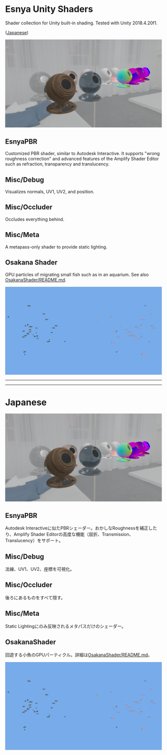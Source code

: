 # Esnya Unity Shaders
Shader collection for Unity built-in shading. Tested with Unity 2018.4.20f1.

([Japanese](#Japanese))

![Demo](Documents~/img01.png)

## EsnyaPBR
Customized PBR shader, similar to Autodesk Interactive. It supports "wrong roughness correction" and advanced features of the Amplify Shader Editor such as refraction, transparency and translucency.

## Misc/Debug
Visualizes normals, UV1, UV2, and position.

## Misc/Occluder
Occludes everything behind.

## Misc/Meta
A metapass-only shader to provide static lighting.

## Osakana Shader

GPU particles of migrating small fish such as in an aquarium. See also [OsakanaShader/README.md](Assets/OsakanaShader/README.md).

![OsakanaShader](Documents~/img02.png)

---
---

# Japanese

![Demo](Documents~/img01.png)

## EsnyaPBR
Autodesk Interactiveに似たPBRシェーダー。おかしなRoughnessを補正したり、Amplify Shader Editorの高度な機能（屈折、Transmission、Translucency）をサポート。

## Misc/Debug
法線、UV1、UV2、座標を可視化。

## Misc/Occluder
後ろにあるものをすべて隠す。

## Misc/Meta
Static Lightingにのみ反映されるメタパスだけのシェーダー。

## OsakanaShader

回遊する小魚のGPUパーティクル。詳細は[OsakanaShader/README.md](Assets/OsakanaShader/README.md#Japanese)。

![OsakanaShader](Documents~/img02.png)
